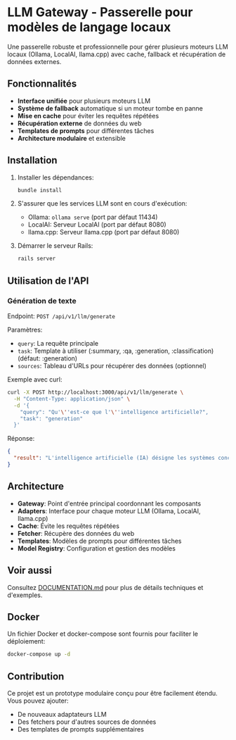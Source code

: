 # LLM Gateway - Passerelle pour modèles de langage locaux

Une passerelle robuste et professionnelle pour gérer plusieurs moteurs LLM locaux (Ollama, LocalAI, llama.cpp) avec cache, fallback et récupération de données externes.

## Fonctionnalités

- **Interface unifiée** pour plusieurs moteurs LLM
- **Système de fallback** automatique si un moteur tombe en panne
- **Mise en cache** pour éviter les requêtes répétées
- **Récupération externe** de données du web
- **Templates de prompts** pour différentes tâches
- **Architecture modulaire** et extensible

## Installation

1. Installer les dépendances:
   ```bash
   bundle install
   ```

2. S'assurer que les services LLM sont en cours d'exécution:
   - Ollama: `ollama serve` (port par défaut 11434)
   - LocalAI: Serveur LocalAI (port par défaut 8080)
   - llama.cpp: Serveur llama.cpp (port par défaut 8080)

3. Démarrer le serveur Rails:
   ```bash
   rails server
   ```

## Utilisation de l'API

### Génération de texte

Endpoint: `POST /api/v1/llm/generate`

Paramètres:
- `query`: La requête principale
- `task`: Template à utiliser (:summary, :qa, :generation, :classification) (défaut: :generation)
- `sources`: Tableau d'URLs pour récupérer des données (optionnel)

Exemple avec curl:

```bash
curl -X POST http://localhost:3000/api/v1/llm/generate \
  -H "Content-Type: application/json" \
  -d '{
    "query": "Qu'\''est-ce que l'\''intelligence artificielle?",
    "task": "generation"
  }'
```

Réponse:
```json
{
  "result": "L'intelligence artificielle (IA) désigne les systèmes conçus pour imiter l'intelligence humaine..."
}
```

## Architecture

- **Gateway**: Point d'entrée principal coordonnant les composants
- **Adapters**: Interface pour chaque moteur LLM (Ollama, LocalAI, llama.cpp)
- **Cache**: Évite les requêtes répétées
- **Fetcher**: Récupère des données du web
- **Templates**: Modèles de prompts pour différentes tâches
- **Model Registry**: Configuration et gestion des modèles

## Voir aussi

Consultez [DOCUMENTATION.md](DOCUMENTATION.md) pour plus de détails techniques et d'exemples.

## Docker

Un fichier Docker et docker-compose sont fournis pour faciliter le déploiement:

```bash
docker-compose up -d
```

## Contribution

Ce projet est un prototype modulaire conçu pour être facilement étendu. Vous pouvez ajouter:
- De nouveaux adaptateurs LLM
- Des fetchers pour d'autres sources de données
- Des templates de prompts supplémentaires

